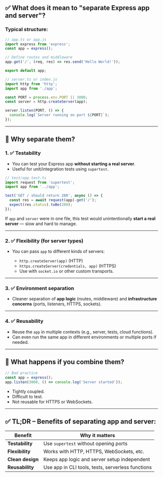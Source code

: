 ## ✅ What does it mean to "separate Express app and server"?

### Typical structure:

```ts
// app.ts or app.js
import express from 'express';
const app = express();

// Define routes and middleware
app.get('/', (req, res) => res.send('Hello World!'));

export default app;
```

```ts
// server.ts or index.js
import http from 'http';
import app from './app';

const PORT = process.env.PORT || 3000;
const server = http.createServer(app);

server.listen(PORT, () => {
  console.log(`Server running on port ${PORT}`);
});
```

---

## 🧠 Why separate them?

### 1. ✅ **Testability**

* You can test your Express app **without starting a real server**.
* Useful for unit/integration tests using `supertest`.

```ts
// test/app.test.ts
import request from 'supertest';
import app from '../app';

test('GET / should return 200', async () => {
  const res = await request(app).get('/');
  expect(res.status).toBe(200);
});
```

If `app` and `server` were in one file, this test would unintentionally **start a real server** — slow and hard to manage.

---

### 2. ✅ **Flexibility (for server types)**

* You can pass `app` to different kinds of servers:

  * `http.createServer(app)` (HTTP)
  * `https.createServer(credentials, app)` (HTTPS)
  * Use with `socket.io` or other custom transports.

---

### 3. ✅ **Environment separation**

* Cleaner separation of **app logic** (routes, middleware) and **infrastructure concerns** (ports, listeners, HTTPS, sockets).

---

### 4. ✅ **Reusability**

* Reuse the `app` in multiple contexts (e.g., server, tests, cloud functions).
* Can even run the same app in different environments or multiple ports if needed.

---

## 🚫 What happens if you combine them?

```ts
// Bad practice
const app = express();
app.listen(3000, () => console.log('Server started'));
```

* Tightly coupled.
* Difficult to test.
* Not reusable for HTTPS or WebSockets.

---

## ✅ TL;DR – Benefits of separating app and server:

| Benefit          | Why it matters                                    |
| ---------------- | ------------------------------------------------- |
| **Testability**  | Use `supertest` without opening ports             |
| **Flexibility**  | Works with HTTP, HTTPS, WebSockets, etc.          |
| **Clean design** | Keeps app logic and server setup independent      |
| **Reusability**  | Use app in CLI tools, tests, serverless functions |